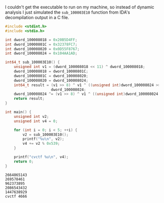 I couldn't get the executable to run on my machine, so instead of dynamic analysis I just simulated the `sub_100003E10` function from IDA's decompilation output in a C file.

```c
#include <stdint.h>
#include <stdio.h>

int dword_100008018 = 0x20B5D4FF;
int dword_10000801C = 0x32378FC7;
int dword_100008020 = 0x0D55F8767;
int dword_100008024 = 0x104AA1AD;

int64_t sub_100003E10() {
	unsigned int v1 = (dword_100008018 << 11) ^ dword_100008018;
	dword_100008018 = dword_10000801C;
	dword_10000801C = dword_100008020;
	dword_100008020 = dword_100008024;
	int64_t result = (v1 >> 8) ^ v1 ^ ((unsigned int)dword_100008024 >> 19) ^
					 dword_100008024;
	dword_100008024 ^= (v1 >> 8) ^ v1 ^ ((unsigned int)dword_100008024 >> 19);
	return result;
}

int main() {
	unsigned int v2;
	unsigned int v4 = 0;

	for (int i = 0; i < 5; ++i) {
		v2 = sub_100003E10();
		printf("%u\n", v2);
		v4 += v2 % 0x539;
	}

	printf("cvctf %u\n", v4);
	return 0;
}
```

```
2664865143
269578461
962373895
2086543432
1447638929
cvctf 4666
```
